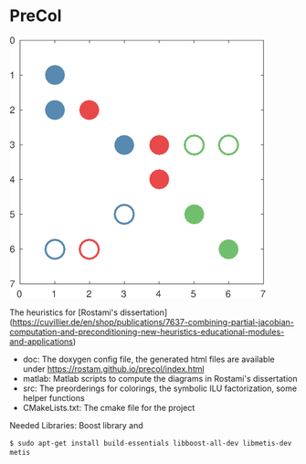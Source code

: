 # PreCol

![PreCol](https://github.com/rostam/precol/blob/master/doc/images/image.png)

The heuristics for [Rostami's dissertation] (https://cuvillier.de/en/shop/publications/7637-combining-partial-jacobian-computation-and-preconditioning-new-heuristics-educational-modules-and-applications)

- doc: The doxygen config file, the generated html files are available under https://rostam.github.io/precol/index.html
- matlab: Matlab scripts to compute the diagrams in Rostami's dissertation
- src: The preorderings for colorings, the symbolic ILU factorization, some helper functions
- CMakeLists.txt: The cmake file for the project


Needed Libraries:
Boost library and 
```
$ sudo apt-get install build-essentials libboost-all-dev libmetis-dev metis
```

